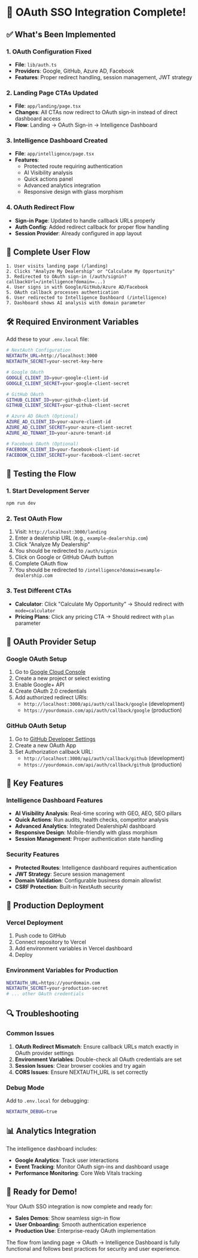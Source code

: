 # 🚀 OAuth SSO Integration Complete!

## ✅ What's Been Implemented

### 1. **OAuth Configuration Fixed**
- **File**: `lib/auth.ts`
- **Providers**: Google, GitHub, Azure AD, Facebook
- **Features**: Proper redirect handling, session management, JWT strategy

### 2. **Landing Page CTAs Updated**
- **File**: `app/landing/page.tsx`
- **Changes**: All CTAs now redirect to OAuth sign-in instead of direct dashboard access
- **Flow**: Landing → OAuth Sign-in → Intelligence Dashboard

### 3. **Intelligence Dashboard Created**
- **File**: `app/intelligence/page.tsx`
- **Features**: 
  - Protected route requiring authentication
  - AI Visibility analysis
  - Quick actions panel
  - Advanced analytics integration
  - Responsive design with glass morphism

### 4. **OAuth Redirect Flow**
- **Sign-in Page**: Updated to handle callback URLs properly
- **Auth Config**: Added redirect callback for proper flow handling
- **Session Provider**: Already configured in app layout

## 🔄 Complete User Flow

```
1. User visits landing page (/landing)
2. Clicks "Analyze My Dealership" or "Calculate My Opportunity"
3. Redirected to OAuth sign-in (/auth/signin?callbackUrl=/intelligence?domain=...)
4. User signs in with Google/GitHub/Azure AD/Facebook
5. OAuth callback processes authentication
6. User redirected to Intelligence Dashboard (/intelligence)
7. Dashboard shows AI analysis with domain parameter
```

## 🛠️ Required Environment Variables

Add these to your `.env.local` file:

```bash
# NextAuth Configuration
NEXTAUTH_URL=http://localhost:3000
NEXTAUTH_SECRET=your-secret-key-here

# Google OAuth
GOOGLE_CLIENT_ID=your-google-client-id
GOOGLE_CLIENT_SECRET=your-google-client-secret

# GitHub OAuth
GITHUB_CLIENT_ID=your-github-client-id
GITHUB_CLIENT_SECRET=your-github-client-secret

# Azure AD OAuth (Optional)
AZURE_AD_CLIENT_ID=your-azure-client-id
AZURE_AD_CLIENT_SECRET=your-azure-client-secret
AZURE_AD_TENANT_ID=your-azure-tenant-id

# Facebook OAuth (Optional)
FACEBOOK_CLIENT_ID=your-facebook-client-id
FACEBOOK_CLIENT_SECRET=your-facebook-client-secret
```

## 🧪 Testing the Flow

### 1. Start Development Server
```bash
npm run dev
```

### 2. Test OAuth Flow
1. Visit: `http://localhost:3000/landing`
2. Enter a dealership URL (e.g., `example-dealership.com`)
3. Click "Analyze My Dealership"
4. You should be redirected to `/auth/signin`
5. Click on Google or GitHub OAuth button
6. Complete OAuth flow
7. You should be redirected to `/intelligence?domain=example-dealership.com`

### 3. Test Different CTAs
- **Calculator**: Click "Calculate My Opportunity" → Should redirect with `mode=calculator`
- **Pricing Plans**: Click any pricing CTA → Should redirect with `plan` parameter

## 🔧 OAuth Provider Setup

### Google OAuth Setup
1. Go to [Google Cloud Console](https://console.cloud.google.com/)
2. Create a new project or select existing
3. Enable Google+ API
4. Create OAuth 2.0 credentials
5. Add authorized redirect URIs:
   - `http://localhost:3000/api/auth/callback/google` (development)
   - `https://yourdomain.com/api/auth/callback/google` (production)

### GitHub OAuth Setup
1. Go to [GitHub Developer Settings](https://github.com/settings/developers)
2. Create a new OAuth App
3. Set Authorization callback URL:
   - `http://localhost:3000/api/auth/callback/github` (development)
   - `https://yourdomain.com/api/auth/callback/github` (production)

## 🎯 Key Features

### Intelligence Dashboard Features
- **AI Visibility Analysis**: Real-time scoring with GEO, AEO, SEO pillars
- **Quick Actions**: Run audits, health checks, competitor analysis
- **Advanced Analytics**: Integrated DealershipAI dashboard
- **Responsive Design**: Mobile-friendly with glass morphism
- **Session Management**: Proper authentication state handling

### Security Features
- **Protected Routes**: Intelligence dashboard requires authentication
- **JWT Strategy**: Secure session management
- **Domain Validation**: Configurable business domain allowlist
- **CSRF Protection**: Built-in NextAuth security

## 🚀 Production Deployment

### Vercel Deployment
1. Push code to GitHub
2. Connect repository to Vercel
3. Add environment variables in Vercel dashboard
4. Deploy

### Environment Variables for Production
```bash
NEXTAUTH_URL=https://yourdomain.com
NEXTAUTH_SECRET=your-production-secret
# ... other OAuth credentials
```

## 🔍 Troubleshooting

### Common Issues
1. **OAuth Redirect Mismatch**: Ensure callback URLs match exactly in OAuth provider settings
2. **Environment Variables**: Double-check all OAuth credentials are set
3. **Session Issues**: Clear browser cookies and try again
4. **CORS Issues**: Ensure NEXTAUTH_URL is set correctly

### Debug Mode
Add to `.env.local` for debugging:
```bash
NEXTAUTH_DEBUG=true
```

## 📊 Analytics Integration

The intelligence dashboard includes:
- **Google Analytics**: Track user interactions
- **Event Tracking**: Monitor OAuth sign-ins and dashboard usage
- **Performance Monitoring**: Core Web Vitals tracking

## 🎉 Ready for Demo!

Your OAuth SSO integration is now complete and ready for:
- **Sales Demos**: Show seamless sign-in flow
- **User Onboarding**: Smooth authentication experience
- **Production Use**: Enterprise-ready OAuth implementation

The flow from landing page → OAuth → Intelligence Dashboard is fully functional and follows best practices for security and user experience.
